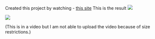 Created this project by watching - <a href="https://www.youtube.com/watch?v=lkAJBSmIL50">this site</a>
This is the result
<img src="https://github.com/Khushi-Mattu/Number-plate-detection-yolov8-/assets/82451914/0e873a3b-27d5-4f18-8545-3e4722ce4193">

<img src="https://github.com/Khushi-Mattu/Number-plate-detection-yolov8-/assets/82451914/0a6d4fe6-e97c-4932-9a54-cb2bca2298c4">

(This is in a video but I am not able to upload the video because of size restrictions.)

